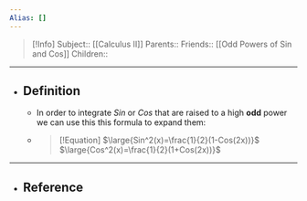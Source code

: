 ```yaml
---
Alias: []
---
```

> [!Info]
> Subject:: [[Calculus II]]
> Parents:: 
> Friends:: [[Odd Powers of Sin and Cos]]
> Children:: 
---
- ## Definition
	- In order to integrate $Sin$ or $Cos$ that are raised to a high **odd** power we can use this this formula to expand them:
	- > [!Equation]
	  > $\large{Sin^2(x)=\frac{1}{2}(1-Cos(2x))}$
	  > $\large{Cos^2(x)=\frac{1}{2}(1+Cos(2x))}$
---
- ## Reference